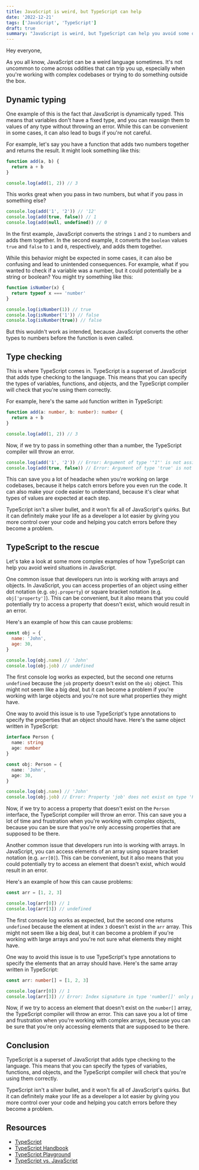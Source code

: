 ```yaml
---
title: JavaScript is weird, but TypeScript can help
date: '2022-12-21'
tags: ['JavaScript', 'TypeScript']
draft: true
summary: "JavaScript is weird, but TypeScript can help you avoid some of its quirks. In this post, we'll take a look at some of the weird things that can happen in JavaScript, and how TypeScript can help you avoid them."
---
```


Hey everyone,

As you all know, JavaScript can be a weird language sometimes. It's not uncommon to come across oddities that can trip you up, especially when you're working with complex codebases or trying to do something outside the box.

## Dynamic typing

One example of this is the fact that JavaScript is dynamically typed. This means that variables don't have a fixed type, and you can reassign them to values of any type without throwing an error. While this can be convenient in some cases, it can also lead to bugs if you're not careful.

For example, let's say you have a function that adds two numbers together and returns the result. It might look something like this:

```js
function add(a, b) {
  return a + b
}

console.log(add(1, 2)) // 3
```

This works great when you pass in two numbers, but what if you pass in something else?

```js
console.log(add('1', '2')) // '12'
console.log(add(true, false)) // 1
console.log(add(null, undefined)) // 0
```

In the first example, JavaScript converts the strings `1` and `2` to numbers and adds them together. In the second example, it converts the `boolean` values `true` and `false` to `1` and `0`, respectively, and adds them together.

While this behavior might be expected in some cases, it can also be confusing and lead to unintended consequences. For example, what if you wanted to check if a variable was a number, but it could potentially be a string or boolean? You might try something like this:

```js
function isNumber(x) {
  return typeof x === 'number'
}

console.log(isNumber(1)) // true
console.log(isNumber('1')) // false
console.log(isNumber(true)) // false
```

But this wouldn't work as intended, because JavaScript converts the other types to numbers before the function is even called.

## Type checking

This is where TypeScript comes in. TypeScript is a superset of JavaScript that adds type checking to the language. This means that you can specify the types of variables, functions, and objects, and the TypeScript compiler will check that you're using them correctly.

For example, here's the same `add` function written in TypeScript:

```ts
function add(a: number, b: number): number {
  return a + b
}

console.log(add(1, 2)) // 3
```

Now, if we try to pass in something other than a number, the TypeScript compiler will throw an error.

```ts
console.log(add('1', '2')) // Error: Argument of type '"1"' is not assignable to parameter of type 'number'.
console.log(add(true, false)) // Error: Argument of type 'true' is not assignable to parameter of type 'number'.
```

This can save you a lot of headache when you're working on large codebases, because it helps catch errors before you even run the code. It can also make your code easier to understand, because it's clear what types of values are expected at each step.

TypeScript isn't a silver bullet, and it won't fix all of JavaScript's quirks. But it can definitely make your life as a developer a lot easier by giving you more control over your code and helping you catch errors before they become a problem.

## TypeScript to the rescue

Let's take a look at some more complex examples of how TypeScript can help you avoid weird situations in JavaScript.

One common issue that developers run into is working with arrays and objects. In JavaScript, you can access properties of an object using either dot notation (e.g. `obj.property`) or square bracket notation (e.g. `obj['property']`). This can be convenient, but it also means that you could potentially try to access a property that doesn't exist, which would result in an error.

Here's an example of how this can cause problems:

```js
const obj = {
  name: 'John',
  age: 30,
}

console.log(obj.name) // 'John'
console.log(obj.job) // undefined
```

The first console log works as expected, but the second one returns `undefined` because the `job` property doesn't exist on the `obj` object. This might not seem like a big deal, but it can become a problem if you're working with large objects and you're not sure what properties they might have.

One way to avoid this issue is to use TypeScript's type annotations to specify the properties that an object should have. Here's the same object written in TypeScript:

```ts
interface Person {
  name: string
  age: number
}

const obj: Person = {
  name: 'John',
  age: 30,
}

console.log(obj.name) // 'John'
console.log(obj.job) // Error: Property 'job' does not exist on type 'Person'.
```

Now, if we try to access a property that doesn't exist on the `Person` interface, the TypeScript compiler will throw an error. This can save you a lot of time and frustration when you're working with complex objects, because you can be sure that you're only accessing properties that are supposed to be there.

Another common issue that developers run into is working with arrays. In JavaScript, you can access elements of an array using square bracket notation (e.g. `arr[0]`). This can be convenient, but it also means that you could potentially try to access an element that doesn't exist, which would result in an error.

Here's an example of how this can cause problems:

```js
const arr = [1, 2, 3]

console.log(arr[0]) // 1
console.log(arr[3]) // undefined
```

The first console log works as expected, but the second one returns `undefined` because the element at index `3` doesn't exist in the `arr` array. This might not seem like a big deal, but it can become a problem if you're working with large arrays and you're not sure what elements they might have.

One way to avoid this issue is to use TypeScript's type annotations to specify the elements that an array should have. Here's the same array written in TypeScript:

```ts
const arr: number[] = [1, 2, 3]

console.log(arr[0]) // 1
console.log(arr[3]) // Error: Index signature in type 'number[]' only permits reading.
```

Now, if we try to access an element that doesn't exist on the `number[]` array, the TypeScript compiler will throw an error. This can save you a lot of time and frustration when you're working with complex arrays, because you can be sure that you're only accessing elements that are supposed to be there.

## Conclusion

TypeScript is a superset of JavaScript that adds type checking to the language. This means that you can specify the types of variables, functions, and objects, and the TypeScript compiler will check that you're using them correctly.

TypeScript isn't a silver bullet, and it won't fix all of JavaScript's quirks. But it can definitely make your life as a developer a lot easier by giving you more control over your code and helping you catch errors before they become a problem.

## Resources

- [TypeScript](https://www.typescriptlang.org/)
- [TypeScript Handbook](https://www.typescriptlang.org/docs/handbook/basic-types.html)
- [TypeScript Playground](https://www.typescriptlang.org/play)
- [TypeScript vs. JavaScript](https://www.typescriptlang.org/docs/handbook/typescript-in-5-minutes.html)

